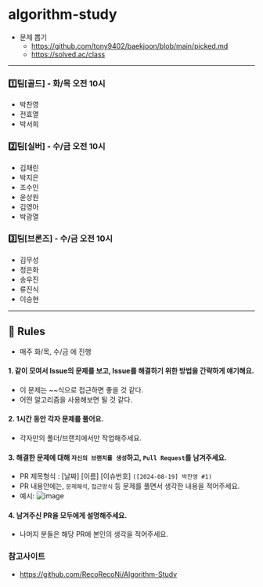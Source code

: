 # algorithm-study
- 문제 뽑기
  - https://github.com/tony9402/baekjoon/blob/main/picked.md
  - https://solved.ac/class
---
### 1️⃣팀[골드] - 화/목 오전 10시
- 박찬영
- 전효열
- 박서희

### 2️⃣팀[실버] - 수/금 오전 10시
- 김채린
- 박지은
- 조수인
- 윤상원
- 김영아
- 박광열

### 3️⃣팀[브론즈] - 수/금 오전 10시
- 김무성
- 정은화
- 송우진
- 류진식
- 이승현


---
## 📢 Rules
- 매주 화/목, 수/금 에 진행
#### 1. 같이 모여서 Issue의 문제를 보고, Issue를 해결하기 위한 방법을 간략하게 얘기해요.
  - 이 문제는 ~~식으로 접근하면 좋을 것 같다.
  - 어떤 알고리즘을 사용해보면 될 것 같다.
#### 2. 1시간 동안 각자 문제를 풀어요.
  - 각자만의 폴더/브랜치에서만 작업해주세요.
#### 3. 해결한 문제에 대해 `자신의 브랜치를 생성`하고, `Pull Request`를 남겨주세요.
  - PR 제목형식 : [날짜] [이름] [이슈번호] `([2024-08-19] 박찬영 #1)`
  - PR 내용안에는, `문제해석`, `접근방식` 등 문제를 풀면서 생각한 내용을 적어주세요.
  - 예시: ![image](https://github.com/user-attachments/assets/cb6207f8-ebc9-4e3c-9a67-dccb2e07f191)

#### 4. 남겨주신 PR을 모두에게 설명해주세요.
  - 나머지 분들은 해당 PR에 본인의 생각을 적어주세요.




### 참고사이트
- https://github.com/RecoRecoNi/Algorithm-Study
